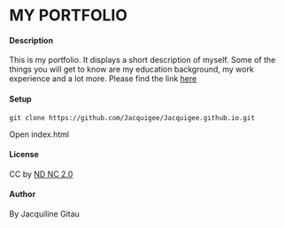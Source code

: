 # MY PORTFOLIO
#### Description
This is my portfolio. It displays a short description of myself. Some of the things you will get to know are my education background, my work experience and a lot more. Please find the link  [here](https://Jacquigee.github.io)

#### Setup
```
git clone https://github.com/Jacquigee/Jacquigee.github.io.git
```
Open index.html
#### License
CC by [ND NC 2.0](https://creativecommons.org/licenses/by-nc-nd/2.0/legalcode)
#### Author
By Jacquiline Gitau
